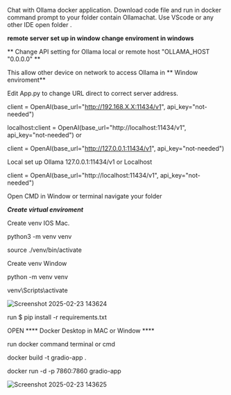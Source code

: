 Chat with Ollama docker application. Download code file and run in docker command prompt to your folder  contain Ollamachat. Use VScode or any other IDE open folder . 

**remote server set up in window change enviroment in windows**

** Change API setting for Ollama local or remote host  "OLLAMA_HOST "0.0.0.0" **

This allow other device on network to access Ollama in ** Window enviroment**

Edit App.py to change URL direct to correct server address.

client = OpenAI(base_url="http://192.168.X.X:11434/v1", api_key="not-needed")

localhost:client = OpenAI(base_url="http://localhost:11434/v1", api_key="not-needed") or

client = OpenAI(base_url="http://127.0.0.1:11434/v1", api_key="not-needed")

Local set up Ollama 127.0.0.1:11434/v1 or Localhost

client = OpenAI(base_url="http://localhost:11434/v1", api_key="not-needed")

Open CMD in Window or terminal  navigate your folder  

***Create virtual enviroment***

Create venv IOS Mac.

python3 -m venv venv

source ./venv/bin/activate

Create venv Window

python -m venv venv 

venv\Scripts\activate 

![Screenshot 2025-02-23 143624](https://github.com/user-attachments/assets/b066b1be-7fd7-44f7-97eb-5c3952c5ec13)

run $ pip install -r requirements.txt

OPEN **** Docker Desktop in MAC or Window ****

run docker command terminal or cmd

docker build -t gradio-app .

docker run -d -p 7860:7860 gradio-app

![Screenshot 2025-02-23 143625](https://github.com/user-attachments/assets/82f2bfad-cd1d-4040-85b3-aff9f95cba9c)

